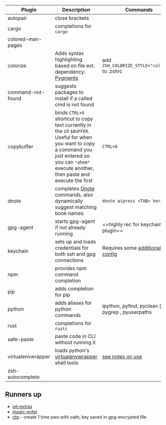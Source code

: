 | Plugin            | Description                                                  | Commands                                                     |
| ----------------- | ------------------------------------------------------------ | ------------------------------------------------------------ |
| autopair          | close brackets                                               |                                                              |
| cargo             | completions for `cargo`                                      |                                                              |
| colored-man-pages |                                                              |                                                              |
| colorize          | Adds syntax highlighting based on file ext.<br>dependency: [Pygments](https://pygments.org/download/) | add `ZSH_COLORIZE_STYLE="colorful"` to .zshrc                |
| command-not-found | suggests packages to install if a called cmd is not found    |                                                              |
| copybuffer        | binds `CTRL+O` shortcut to copy text currently in the cli `$BUFFER`. Useful for when you want to copy a command you just entered so you can `*ahem*` execute another, then paste and execute the first | `CTRL+O`                                                     |
| dnote             | completes [Dnote](https://www.getdnote.com/) commands, also dynamically suggest matching book names | `dnote a(press <TAB> here)`                                  |
| gpg-agent         | starts gpg-agent if not already running                      | ==highly rec for keychain plugin==                           |
| keychain          | sets up and loads credentials for both ssh and gpg connections | Requires some [additional config](https://github.com/ohmyzsh/ohmyzsh/tree/master/plugins/keychain) |
| npm               | provides npm command completion                              |                                                              |
| pip               | adds completion for pip                                      |                                                              |
| python            | adds aliases for python commands                             | ipython, pyfind, pyclean [dirs], pygrep <text>, pyuserpaths  |
| rust              | completions for `rustc`                                      |                                                              |
| safe-paste        | paste code in CLI without running it                         |                                                              |
| virtualenvwrapper | loads python's [virtualenvwrapper](https://virtualenvwrapper.readthedocs.io/en/latest/) shell tools | [see notes on use](https://github.com/ohmyzsh/ohmyzsh/tree/master/plugins/virtualenvwrapper) |
| zsh-autocomplete  |                                                              |                                                              |




## Runners up

- [git-extras](https://github.com/tj/git-extras)
- [magic-enter](https://github.com/ohmyzsh/ohmyzsh/tree/master/plugins/magic-enter)
- [otp](https://github.com/ohmyzsh/ohmyzsh/tree/master/plugins/otp) - create 1 time pws with oath; key saved in gpg-encrypted file

